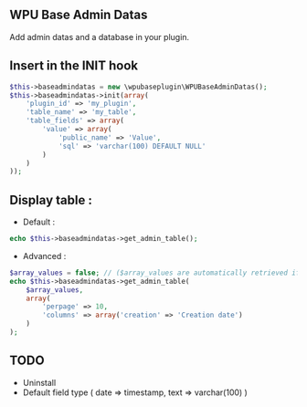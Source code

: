 WPU Base Admin Datas
---

Add admin datas and a database in your plugin.

## Insert in the INIT hook

```php
$this->baseadmindatas = new \wpubaseplugin\WPUBaseAdminDatas();
$this->baseadmindatas->init(array(
    'plugin_id' => 'my_plugin',
    'table_name' => 'my_table',
    'table_fields' => array(
        'value' => array(
            'public_name' => 'Value',
            'sql' => 'varchar(100) DEFAULT NULL'
        )
    )
));
```

## Display table :

- Default :

```php
echo $this->baseadmindatas->get_admin_table();
```

- Advanced :

```php
$array_values = false; // ($array_values are automatically retrieved if not a valid array)
echo $this->baseadmindatas->get_admin_table(
    $array_values,
    array(
        'perpage' => 10,
        'columns' => array('creation' => 'Creation date')
    )
);
```

## TODO

* Uninstall
*  Default field type ( date => timestamp, text => varchar(100) )
